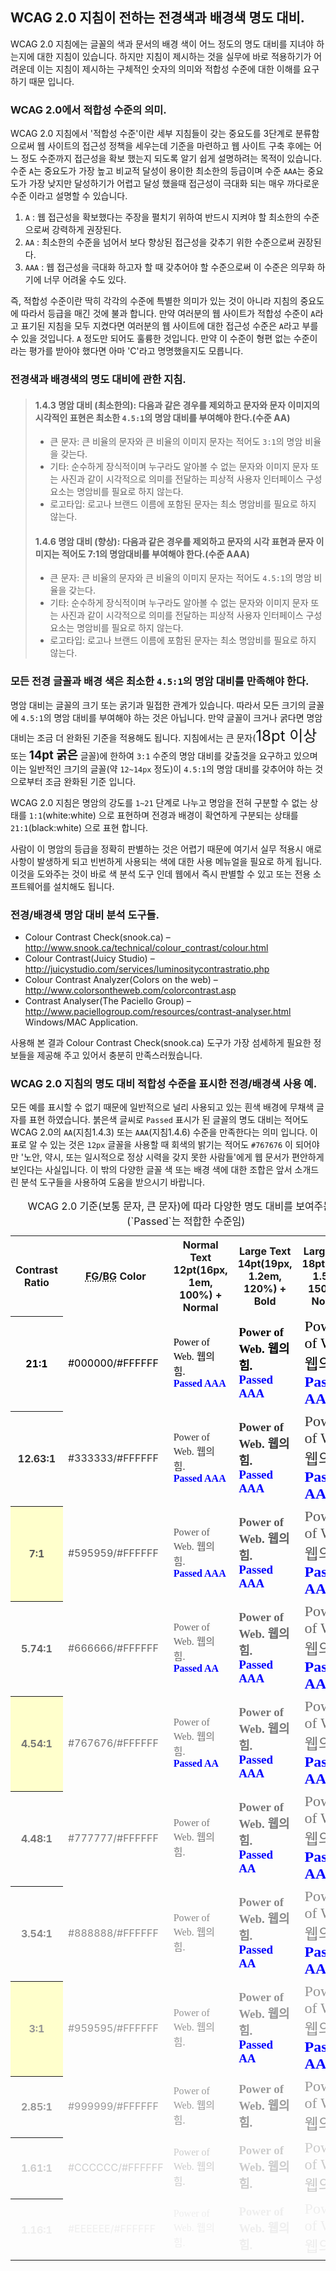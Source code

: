 ## WCAG 2.0 지침이 전하는 전경색과 배경색 명도 대비.

WCAG 2.0 지침에는 글꼴의 색과 문서의 배경 색이 어느 정도의 명도 대비를 지녀야 하는지에 대한 지침이 있습니다. 하지만 지침이 제시하는 것을 실무에 바로 적용하기가 어려운데 이는 지침이 제시하는 구체적인 숫자의 의미와 적합성 수준에 대한 이해를 요구하기 때문 입니다.

### WCAG 2.0에서 적합성 수준의 의미.
WCAG 2.0 지침에서 '적합성 수준'이란 세부 지침들이 갖는 중요도를 3단계로 분류함으로써 웹 사이트의 접근성 정책을 세우는데 기준을 마련하고 웹 사이트 구축 후에는 어느 정도 수준까지 접근성을 확보 했는지 되도록 알기 쉽게 설명하려는 목적이 있습니다. 수준 `A`는 중요도가 가장 높고 비교적 달성이 용이한 최소한의 등급이며 수준 `AAA`는 중요도가 가장 낮지만 달성하기가 어렵고 달성 했을때 접근성이 극대화 되는 매우 까다로운 수준 이라고 설명할 수 있습니다.

1. `A` : 웹 접근성을 확보했다는 주장을 펼치기 위하여 반드시 지켜야 할 최소한의 수준으로써 강력하게 권장된다.
1. `AA` : 최소한의 수준을 넘어서 보다 향상된 접근성을 갖추기 위한 수준으로써 권장된다.
1. `AAA` : 웹 접근성을 극대화 하고자 할 때 갖추어야 할 수준으로써 이 수준은 의무화 하기에 너무 어려울 수도 있다.

즉, 적합성 수준이란 딱히 각각의 수준에 특별한 의미가 있는 것이 아니라 지침의 중요도에 따라서 등급을 매긴 것에 불과 합니다. 만약 여러분의 웹 사이트가 적합성 수준이 `A`라고 표기된 지침을 모두 지켰다면 여러분의 웹 사이트에 대한 접근성 수준은 `A`라고 부를 수 있을 것입니다. `A` 정도만 되어도 훌륭한 것입니다. 만약 이 수준이 형편 없는 수준이라는 평가를 받아야 했다면 아마 'C'라고 명명했을지도 모릅니다.

### 전경색과 배경색의 명도 대비에 관한 지침.
> #### 1.4.3 명암 대비 (최소한의): 다음과 같은 경우를 제외하고 문자와 문자 이미지의 시각적인 표현은 최소한 `4.5:1`의 명암 대비를 부여해야 한다.(수준 AA)
>
> * 큰 문자: 큰 비율의 문자와 큰 비율의 이미지 문자는 적어도 `3:1`의 명암 비율을 갖는다.
> * 기타: 순수하게 장식적이며 누구라도 알아볼 수 없는 문자와 이미지 문자 또는 사진과 같이 시각적으로 의미를 전달하는 피상적 사용자 인터페이스 구성요소는 명암비를 필요로 하지 않는다.
> * 로고타입: 로고나 브랜드 이름에 포함된 문자는 최소 명암비를 필요로 하지 않는다.
>
> #### 1.4.6 명암 대비 (향상): 다음과 같은 경우를 제외하고 문자의 시각 표현과 문자 이미지는 적어도 7:1의 명암대비를 부여해야 한다.(수준 AAA)
>
> * 큰 문자: 큰 비율의 문자와 큰 비율의 이미지 문자는 적어도 `4.5:1`의 명암 비율을 갖는다.
> * 기타: 순수하게 장식적이며 누구라도 알아볼 수 없는 문자와 이미지 문자 또는 사진과 같이 시각적으로 의미를 전달하는 피상적 사용자 인터페이스 구성요소는 명암비를 필요로 하지 않는다.
> * 로고타입: 로고나 브랜드 이름에 포함된 문자는 최소 명암비를 필요로 하지 않는다.

### 모든 전경 글꼴과 배경 색은 최소한 `4.5:1`의 명암 대비를 만족해야 한다.
명암 대비는 글꼴의 크기 또는 굵기과 밀접한 관계가 있습니다. 따라서 모든 크기의 글꼴에 `4.5:1`의 명암 대비를 부여해야 하는 것은 아닙니다. 만약 글꼴이 크거나 굵다면 명암 대비는 조금 더 완화된 기준을 적용해도 됩니다. 지침에서는 큰 문자(<span style="font-size: 18pt">18pt 이상</span> 또는 <span style="font-weight: bold; font-size: 14pt">14pt 굵은</span> 글꼴)에 한하여 `3:1` 수준의 명암 대비를 갖출것을 요구하고 있으며 이는 일반적인 크기의 글꼴(약 `12~14px` 정도)이 `4.5:1`의 명암 대비를 갖추어야 하는 것으로부터 조금 완화된 기준 입니다.

WCAG 2.0 지침은 명암의 강도를 `1~21` 단계로 나누고 명암을 전혀 구분할 수 없는 상태를 `1:1`(white:white) 으로 표현하며 전경과 배경이 확연하게 구분되는 상태를 `21:1`(black:white) 으로 표현 합니다.

사람이 이 명암의 등급을 정확히 판별하는 것은 어렵기 때문에 여기서 실무 적용시 애로 사항이 발생하게 되고 빈번하게 사용되는 색에 대한 사용 메뉴얼을 필요로 하게 됩니다. 이것을 도와주는 것이 바로 색 분석 도구 인데 웹에서 즉시 판별할 수 있고 또는 전용 소프트웨어를 설치해도 됩니다.

### 전경/배경색 명암 대비 분석 도구들.
* Colour Contrast Check(snook.ca) – <a href="http://www.snook.ca/technical/colour_contrast/colour.html">http://www.snook.ca/technical/colour_contrast/colour.html</a>
* Colour Contrast(Juicy Studio) – <a href="http://juicystudio.com/services/luminositycontrastratio.php">http://juicystudio.com/services/luminositycontrastratio.php</a>
* Colour Contrast Analyzer(Colors on the web) – <a href="http://www.colorsontheweb.com/colorcontrast.asp">http://www.colorsontheweb.com/colorcontrast.asp</a>
* Contrast Analyser(The Paciello Group) – <a href="http://www.paciellogroup.com/resources/contrast-analyser.html">http://www.paciellogroup.com/resources/contrast-analyser.html</a> Windows/MAC Application.

사용해 본 결과 Colour Contrast Check(snook.ca) 도구가 가장 섬세하게 필요한 정보들을 제공해 주고 있어서 충분히 만족스러웠습니다.

### WCAG 2.0 지침의 명도 대비 적합성 수준을 표시한 전경/배경색 사용 예.
모든 예를 표시할 수 없기 때문에 일반적으로 널리 사용되고 있는 흰색 배경에 무채색 글자를 표현 하였습니다. 붉은색 글씨로 `Passed` 표시가 된 글꼴의 명도 대비는 적어도 WCAG 2.0의 `AA`(지침1.4.3) 또는 `AAA`(지침1.4.6) 수준을 만족한다는 의미 입니다. 이 표로 알 수 있는 것은 `12px` 글꼴을 사용할 때 회색의 밝기는 적어도 `#767676` 이 되어야만 '노안, 약시, 또는 일시적으로 정상 시력을 갖지 못한 사람들'에게 웹 문서가 편안하게 보인다는 사실입니다. 이 밖의 다양한 글꼴 색 또는 배경 색에 대한 조합은 앞서 소개드린 분석 도구들을 사용하여 도움을 받으시기 바랍니다.

<table>
    <caption>WCAG 2.0 기준(보통 문자, 큰 문자)에 따라 다양한 명도 대비를 보여주는 표(`Passed`는 적합한 수준임)</caption>
    <tbody>
        <tr>
            <th scope="col">Contrast Ratio</th>
            <th scope="col"><abbr title="ForeGround">FG</abbr>/<abbr title="BackGround">BG</abbr> Color</th>
            <th scope="col">Normal Text <br>
            12pt(16px, 1em, 100%) + Normal</th>
            <th scope="col">Large Text <br>
            14pt(19px, 1.2em, 120%) + Bold</th>
            <th scope="col">Large Text <br>
            18pt(24px, 1.5em, 150%) + Normal</th>
        </tr>
        <tr style="color:#000000">
            <th scope="row">21:1</th>
            <td scope="row">#000000/#FFFFFF</td>
            <td style="font:16px Tahoma">Power of Web. 웹의 힘.
            <br>
            <strong style="color:blue">Passed AAA</strong></td>
            <td style="font:bold 19px Tahoma">Power of Web. 웹의 힘.
            <br>
            <strong style="color:blue">Passed AAA</strong></td>
            <td style="font:24px Tahoma">Power of Web. 웹의 힘.
            <br>
            <strong style="color:blue">Passed AAA</strong></td>
        </tr>
        <tr style="color:#333333">
            <th scope="row">12.63:1</th>
            <td scope="row">#333333/#FFFFFF</td>
            <td style="font:16px Tahoma">Power of Web. 웹의 힘.<br>
            <strong style="color:blue">Passed AAA</strong></td>
            <td style="font:bold 19px Tahoma">Power of Web. 웹의 힘.<br>
            <strong style="color:blue">Passed AAA</strong></td>
            <td style="font:24px Tahoma">Power of Web. 웹의 힘.<br>
            <strong style="color:blue">Passed AAA</strong></td>
        </tr>
        <tr style="color:#595959">
            <th scope="row" style="background:#ffc">7:1</th>
            <td scope="row">#595959/#FFFFFF</td>
            <td style="font:16px Tahoma">Power of Web. 웹의 힘.<br>
            <strong style="color:blue">Passed AAA</strong></td>
            <td style="font:bold 19px Tahoma">Power of Web. 웹의 힘.<br>
            <strong style="color:blue">Passed AAA</strong></td>
            <td style="font:24px Tahoma">Power of Web. 웹의 힘.<br>
            <strong style="color:blue">Passed AAA</strong></td>
        </tr>
        <tr style="color:#666666">
            <th scope="row">5.74:1</th>
            <td scope="row">#666666/#FFFFFF</td>
            <td style="font:16px Tahoma">Power of Web. 웹의 힘.<br>
            <strong style="color:blue">Passed AA</strong></td>
            <td style="font:bold 19px Tahoma">Power of Web. 웹의 힘.<br>
            <strong style="color:blue">Passed AAA</strong></td>
            <td style="font:24px Tahoma">Power of Web. 웹의 힘.<br>
            <strong style="color:blue">Passed AAA</strong></td>
        </tr>
        <tr style="color:#767676">
            <th scope="row" style="background:#ffc">4.54:1</th>
            <td scope="row">#767676/#FFFFFF</td>
            <td style="font:16px Tahoma">Power of Web. 웹의 힘.<br>
            <strong style="color:blue">Passed AA</strong></td>
            <td style="font:bold 19px Tahoma">Power of Web. 웹의 힘.<br>
            <strong style="color:blue">Passed AAA</strong></td>
            <td style="font:24px Tahoma">Power of Web. 웹의 힘.<br>
            <strong style="color:blue">Passed AAA</strong></td>
        </tr>
        <tr style="color:#777777">
            <th scope="row">4.48:1</th>
            <td scope="row">#777777/#FFFFFF</td>
            <td style="font:16px Tahoma">Power of Web. 웹의 힘.</td>
            <td style="font:bold 19px Tahoma">Power of Web. 웹의 힘.<br>
            <strong style="color:blue">Passed AA</strong></td>
            <td style="font:24px Tahoma">Power of Web. 웹의 힘.<br>
            <strong style="color:blue">Passed AA</strong></td>
        </tr>
        <tr style="color:#888888">
            <th scope="row">3.54:1</th>
            <td scope="row">#888888/#FFFFFF</td>
            <td style="font:16px Tahoma">Power of Web. 웹의 힘.</td>
            <td style="font:bold 19px Tahoma">Power of Web. 웹의 힘.<br>
            <strong style="color:blue">Passed AA</strong></td>
            <td style="font:24px Tahoma">Power of Web. 웹의 힘.<br>
            <strong style="color:blue">Passed AA</strong></td>
        </tr>
        <tr style="color:#959595">
            <th scope="row" style="background:#ffc">3:1</th>
            <td scope="row">#959595/#FFFFFF</td>
            <td style="font:16px Tahoma">Power of Web. 웹의 힘.</td>
            <td style="font:bold 19px Tahoma">Power of Web. 웹의 힘.<br>
            <strong style="color:blue">Passed AA</strong></td>
            <td style="font:24px Tahoma">Power of Web. 웹의 힘.<br>
            <strong style="color:blue">Passed AA</strong></td>
        </tr>
        <tr style="color:#999999">
            <th scope="row">2.85:1</th>
            <td scope="row">#999999/#FFFFFF</td>
            <td style="font:16px Tahoma">Power of Web. 웹의 힘.</td>
            <td style="font:bold 19px Tahoma">Power of Web. 웹의 힘.</td>
            <td style="font:24px Tahoma">Power of Web. 웹의 힘.</td>
        </tr>
        <tr style="color:#CCCCCC">
            <th scope="row">1.61:1</th>
            <td scope="row">#CCCCCC/#FFFFFF</td>
            <td style="font:16px Tahoma">Power of Web. 웹의 힘.</td>
            <td style="font:bold 19px Tahoma">Power of Web. 웹의 힘.</td>
            <td style="font:24px Tahoma">Power of Web. 웹의 힘.</td>
        </tr>
        <tr style="color:#EEEEEE">
            <th scope="row">1.16:1</th>
            <td scope="row">#EEEEEE/#FFFFFF</td>
            <td style="font:16px Tahoma">Power of Web. 웹의 힘.</td>
            <td style="font:bold 19px Tahoma">Power of Web. 웹의 힘.</td>
            <td style="font:24px Tahoma">Power of Web. 웹의 힘.</td>
        </tr>
    </tbody>
</table>
